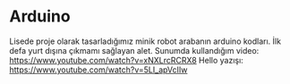 # Arduino
Lisede proje olarak tasarladığımız minik robot arabanın arduino kodları. İlk defa yurt dışına çıkmamı sağlayan alet.
Sunumda kullandığım video: https://www.youtube.com/watch?v=xNXLrcRCRX8
Hello yazışı: https://www.youtube.com/watch?v=5LI_apVcIIw
